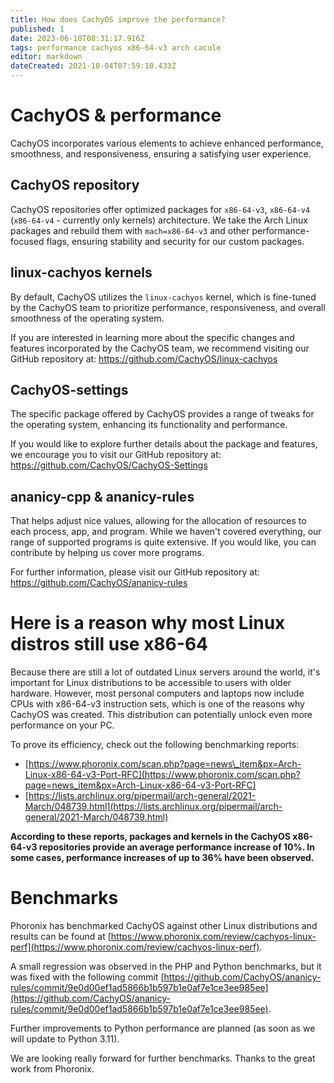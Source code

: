 ```yaml
---
title: How does CachyOS improve the performance?
published: 1
date: 2023-06-10T08:31:17.916Z
tags: performance cachyos x86-64-v3 arch cacule
editor: markdown
dateCreated: 2021-10-04T07:59:10.433Z
---
```


# CachyOS & performance
CachyOS incorporates various elements to achieve enhanced performance, smoothness, and responsiveness, ensuring a satisfying user experience.

## CachyOS repository
CachyOS repositories offer optimized packages for `x86-64-v3`, `x86-64-v4` (`x86-64-v4` - currently only kernels) architecture. We take the Arch Linux packages and rebuild them with `mach=x86-64-v3` and other performance-focused flags, ensuring stability and security for our custom packages.

## linux-cachyos kernels
By default, CachyOS utilizes the `linux-cachyos` kernel, which is fine-tuned by the CachyOS team to prioritize performance, responsiveness, and overall smoothness of the operating system.

If you are interested in learning more about the specific changes and features incorporated by the CachyOS team, we recommend visiting our GitHub repository at: https://github.com/CachyOS/linux-cachyos

## CachyOS-settings
The specific package offered by CachyOS provides a range of tweaks for the operating system, enhancing its functionality and performance.

If you would like to explore further details about the package and features, we encourage you to visit our GitHub repository at: https://github.com/CachyOS/CachyOS-Settings

## ananicy-cpp & ananicy-rules
That helps adjust nice values, allowing for the allocation of resources to each process, app, and program. While we haven't covered everything, our range of supported programs is quite extensive. If you would like, you can contribute by helping us cover more programs.

For further information, please visit our GitHub repository at: https://github.com/CachyOS/ananicy-rules
# Here is a reason why most Linux distros still use x86-64

Because there are still a lot of outdated Linux servers around the world, it's important for Linux distributions to be accessible to users with older hardware. However, most personal computers and laptops now include CPUs with x86-64-v3 instruction sets, which is one of the reasons why CachyOS was created. This distribution can potentially unlock even more performance on your PC.

To prove its efficiency, check out the following benchmarking reports:

*   [https://www.phoronix.com/scan.php?page=news\_item&px=Arch-Linux-x86-64-v3-Port-RFC](https://www.phoronix.com/scan.php?page=news_item&px=Arch-Linux-x86-64-v3-Port-RFC)
*   [https://lists.archlinux.org/pipermail/arch-general/2021-March/048739.html](https://lists.archlinux.org/pipermail/arch-general/2021-March/048739.html)

**According to these reports, packages and kernels in the CachyOS x86-64-v3 repositories provide an average performance increase of 10%. In some cases, performance increases of up to 36% have been observed.**

# Benchmarks

Phoronix has benchmarked CachyOS against other Linux distributions and results can be found at [https://www.phoronix.com/review/cachyos-linux-perf](https://www.phoronix.com/review/cachyos-linux-perf).

A small regression was observed in the PHP and Python benchmarks, but it was fixed with the following commit [https://github.com/CachyOS/ananicy-rules/commit/9e0d00ef1ad5866b1b597b1e0af7e1ce3ee985ee](https://github.com/CachyOS/ananicy-rules/commit/9e0d00ef1ad5866b1b597b1e0af7e1ce3ee985ee).

Further improvements to Python performance are planned (as soon as we will update to Python 3.11).

We are looking really forward for further benchmarks.
Thanks to the great work from Phoronix.
